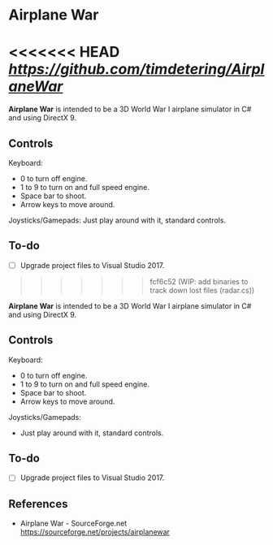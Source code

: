 # Airplane War

<<<<<<< HEAD
_<https://github.com/timdetering/AirplaneWar>_
=======
**Airplane War** is intended to be a 3D World War I airplane simulator in C# and using DirectX 9.

## Controls ##
Keyboard:

 * 0 to turn off engine.
 * 1 to 9 to turn on and full speed engine.
 * Space bar to shoot.
 * Arrow keys to move around.

Joysticks/Gamepads:
Just play around with it, standard controls.

## To-do ##
 * [ ] Upgrade project files to Visual Studio 2017.
>>>>>>> fcf6c52 (WIP: add binaries to track down lost files (radar.cs))

**Airplane War** is intended to be a 3D World War I airplane simulator in C# and using DirectX 9.

## Controls

Keyboard:

* 0 to turn off engine.
* 1 to 9 to turn on and full speed engine.
* Space bar to shoot.
* Arrow keys to move around.

Joysticks/Gamepads:

* Just play around with it, standard controls.

## To-do

* [ ] Upgrade project files to Visual Studio 2017.

## References

* Airplane War - SourceForge.net <https://sourceforge.net/projects/airplanewar>
